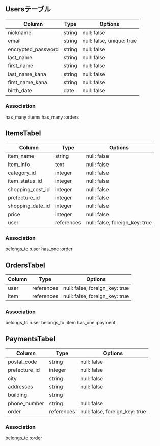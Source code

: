 ## Usersテーブル

|Column            |Type  |Options                  |
|------------------|------|-------------------------|
|nickname          |string|null: false              |
|email             |string|null: false, unique: true|
|encrypted_password|string|null: false              |
|last_name         |string|null: false              |
|first_name        |string|null: false              |
|last_name_kana    |string|null: false              |
|first_name_kana   |string|null: false              |
|birth_date        |date  |null: false              |

### Association
has_many :items
has_many :orders


## ItemsTabel

|Column                     |Type      |Options                       |
|---------------------------|----------|------------------------------|
|item_name                  |string    |null: false                   |
|item_info                  |text      |null: false                   |
|category_id                |integer   |null: false                   |
|item_status_id             |integer   |null: false                   |
|shopping_cost_id           |integer   |null: false                   |
|prefecture_id              |integer   |null: false                   |
|shopping_date_id           |integer   |null: false                   |
|price                      |integer   |null: false                   |
|user                       |references|null: false, foreign_key: true|

### Association
belongs_to :user
has_one :order


## OrdersTabel

|Column|Type      |Options                       |
|------|----------|------------------------------|
|user  |references|null: false, foreign_key: true|
|item  |references|null: false, foreign_key: true|

### Association
belongs_to :user
belongs_to :item
has_one :payment


## PaymentsTabel

|Column            |Type      |Options                       |
|------------------|----------|------------------------------|
|postal_code       |string    |null: false                   |
|prefecture_id     |integer   |null: false                   |
|city              |string    |null: false                   |
|addresses         |string    |null: false                   |
|building          |string    |                              |
|phone_number      |string    |null: false                   |
|order             |references|null: false, foreign_key: true|

### Association
belongs_to :order